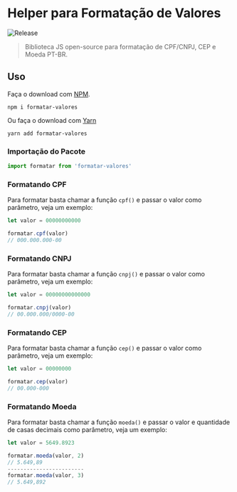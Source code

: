 
# Helper para Formatação de Valores


![Release](https://img.shields.io/npm/v/formatar-valores.svg?style=flat-square&label=release)

> Biblioteca JS open-source para formatação de CPF/CNPJ, CEP e Moeda PT-BR.

## Uso

Faça o download com [NPM](https://www.npmjs.com).

```
npm i formatar-valores
```

Ou faça o download com [Yarn](https://yarnpkg.com/pt-BR/)
```
yarn add formatar-valores
```

### Importação do Pacote
```javascript
import formatar from 'formatar-valores'
```

### Formatando CPF

Para formatar basta chamar a função `cpf()` e passar o valor como parâmetro, veja um exemplo:

```javascript
let valor = 00000000000

formatar.cpf(valor)
// 000.000.000-00
```
### Formatando CNPJ

Para formatar basta chamar a função `cnpj()` e passar o valor como parâmetro, veja um exemplo:

```javascript
let valor = 00000000000000

formatar.cnpj(valor)
// 00.000.000/0000-00
```
### Formatando CEP

Para formatar basta chamar a função `cep()` e passar o valor como parâmetro, veja um exemplo:

```javascript
let valor = 00000000

formatar.cep(valor)
// 00.000-000
```
### Formatando Moeda

Para formatar basta chamar a função `moeda()` e passar o valor e quantidade de casas decimais como parâmetro, veja um exemplo:

```javascript
let valor = 5649.8923

formatar.moeda(valor, 2)
// 5.649,89
------------------------
formatar.moeda(valor, 3)
// 5.649,892
```
